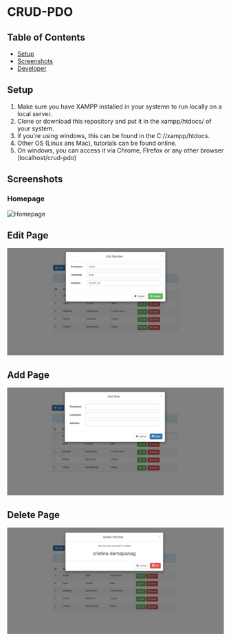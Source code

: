 # CRUD-PDO
## Table of Contents

* [Setup](https://github.com/badmus306/CRUD-PDO#setup)
* [Screenshots](https://github.com/badmus306/CRUD-PDO#screenshots)
* [Developer](https://github.com/badmus306/CRUD-PDO#developer)

## Setup
1. Make sure you have XAMPP installed in your systemn to run locally on a local server.
2. Clone or download this repository and put it in the xampp/htdocs/ of your system.
3. if you're using windows, this can be found in the C://xampp/htdocs.
4. Other OS (Linux ans Mac), tutorials can be found online.
5. On windows, you can access it via Chrome, FIrefox or any other browser (localhost/crud-pdo)

## Screenshots

### Homepage

![Homepage](screenshot/screenshot1.png?raw=true "Title")

## Edit Page

![Edit Page](crrud002.jpeg?raw=true "Title")


## Add Page 

![Add Page](crud004.jpeg?raw=true "Title")

## Delete Page

![Delete Page](crud003.jpeg?raw=true "Title")
